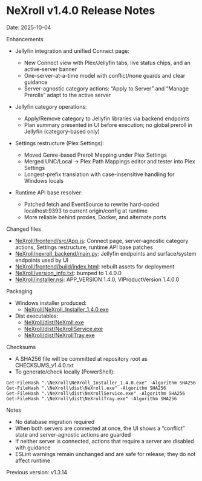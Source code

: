 # NeXroll v1.4.0 Release Notes

Date: 2025-10-04

Enhancements

- Jellyfin integration and unified Connect page:
  - New Connect view with Plex/Jellyfin tabs, live status chips, and an active-server banner
  - One-server-at-a-time model with conflict/none guards and clear guidance
  - Server-agnostic category actions: “Apply to Server” and “Manage Prerolls” adapt to the active server

- Jellyfin category operations:
  - Apply/Remove category to Jellyfin libraries via backend endpoints
  - Plan summary presented in UI before execution; no global preroll in Jellyfin (category-based only)

- Settings restructure (Plex Settings):
  - Moved Genre-based Preroll Mapping under Plex Settings
  - Merged UNC/Local → Plex Path Mappings editor and tester into Plex Settings
  - Longest-prefix translation with case-insensitive handling for Windows locals

- Runtime API base resolver:
  - Patched fetch and EventSource to rewrite hard-coded localhost:9393 to current origin/config at runtime
  - More reliable behind proxies, Docker, and alternate ports

Changed files

- [NeXroll/frontend/src/App.js](NeXroll/frontend/src/App.js): Connect page, server-agnostic category actions, Settings restructure, runtime API base patches
- [NeXroll/nexroll_backend/main.py](NeXroll/nexroll_backend/main.py): Jellyfin endpoints and surface/system endpoints used by UI
- [NeXroll/frontend/build/index.html](NeXroll/frontend/build/index.html): rebuilt assets for deployment
- [NeXroll/version_info.txt](NeXroll/version_info.txt): bumped to 1.4.0.0
- [NeXroll/installer.nsi](NeXroll/installer.nsi): APP_VERSION 1.4.0, VIProductVersion 1.4.0.0

Packaging

- Windows installer produced:
  - [NeXroll/NeXroll_Installer_1.4.0.exe](NeXroll/NeXroll_Installer_1.4.0.exe)
- Dist executables:
  - [NeXroll/dist/NeXroll.exe](NeXroll/dist/NeXroll.exe)
  - [NeXroll/dist/NeXrollService.exe](NeXroll/dist/NeXrollService.exe)
  - [NeXroll/dist/NeXrollTray.exe](NeXroll/dist/NeXrollTray.exe)

Checksums

- A SHA256 file will be committed at repository root as CHECKSUMS_v1.4.0.txt
- To generate/check locally (PowerShell):

```
Get-FileHash ".\NeXroll\NeXroll_Installer_1.4.0.exe" -Algorithm SHA256
Get-FileHash ".\NeXroll\dist\NeXroll.exe" -Algorithm SHA256
Get-FileHash ".\NeXroll\dist\NeXrollService.exe" -Algorithm SHA256
Get-FileHash ".\NeXroll\dist\NeXrollTray.exe" -Algorithm SHA256
```

Notes

- No database migration required
- When both servers are connected at once, the UI shows a “conflict” state and server-agnostic actions are guarded
- If neither server is connected, actions that require a server are disabled with guidance
- ESLint warnings remain unchanged and are safe for release; they do not affect runtime

Previous version: v1.3.14